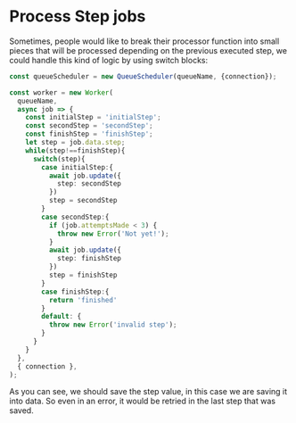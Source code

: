 # Process Step jobs

Sometimes, people would like to break their processor function into small pieces that will be processed depending on the previous executed step, we could handle this kind of logic by using switch blocks:

```typescript
const queueScheduler = new QueueScheduler(queueName, {connection});

const worker = new Worker(
  queueName,
  async job => {
    const initialStep = 'initialStep';
    const secondStep = 'secondStep';
    const finishStep = 'finishStep';
    let step = job.data.step;
    while(step!==finishStep){
      switch(step){
        case initialStep:{
          await job.update({
            step: secondStep
          })
          step = secondStep
        }
        case secondStep:{
          if (job.attemptsMade < 3) {
            throw new Error('Not yet!');
          }
          await job.update({
            step: finishStep
          })
          step = finishStep
        }
        case finishStep:{
          return 'finished'
        }
        default: {
          throw new Error('invalid step');
        }
      }  
    }
  },
  { connection },
);
```

As you can see, we should save the step value, in this case we are saving it into data. So even in an error, it would be retried in the last step that was saved.
